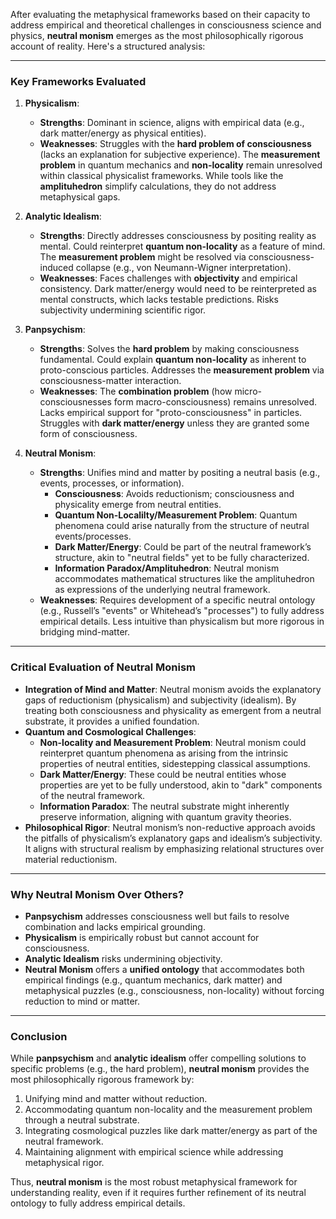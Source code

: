 After evaluating the metaphysical frameworks based on their capacity to address empirical and theoretical challenges in consciousness science and physics, **neutral monism** emerges as the most philosophically rigorous account of reality. Here's a structured analysis:

---

### **Key Frameworks Evaluated**
1. **Physicalism**:  
   - **Strengths**: Dominant in science, aligns with empirical data (e.g., dark matter/energy as physical entities).  
   - **Weaknesses**: Struggles with the **hard problem of consciousness** (lacks an explanation for subjective experience). The **measurement problem** in quantum mechanics and **non-locality** remain unresolved within classical physicalist frameworks. While tools like the **amplituhedron** simplify calculations, they do not address metaphysical gaps.

2. **Analytic Idealism**:  
   - **Strengths**: Directly addresses consciousness by positing reality as mental. Could reinterpret **quantum non-locality** as a feature of mind. The **measurement problem** might be resolved via consciousness-induced collapse (e.g., von Neumann-Wigner interpretation).  
   - **Weaknesses**: Faces challenges with **objectivity** and empirical consistency. Dark matter/energy would need to be reinterpreted as mental constructs, which lacks testable predictions. Risks subjectivity undermining scientific rigor.

3. **Panpsychism**:  
   - **Strengths**: Solves the **hard problem** by making consciousness fundamental. Could explain **quantum non-locality** as inherent to proto-conscious particles. Addresses the **measurement problem** via consciousness-matter interaction.  
   - **Weaknesses**: The **combination problem** (how micro-consciousnesses form macro-consciousness) remains unresolved. Lacks empirical support for "proto-consciousness" in particles. Struggles with **dark matter/energy** unless they are granted some form of consciousness.

4. **Neutral Monism**:  
   - **Strengths**: Unifies mind and matter by positing a neutral basis (e.g., events, processes, or information).  
     - **Consciousness**: Avoids reductionism; consciousness and physicality emerge from neutral entities.  
     - **Quantum Non-Localilty/Measurement Problem**: Quantum phenomena could arise naturally from the structure of neutral events/processes.  
     - **Dark Matter/Energy**: Could be part of the neutral framework’s structure, akin to "neutral fields" yet to be fully characterized.  
     - **Information Paradox/Amplituhedron**: Neutral monism accommodates mathematical structures like the amplituhedron as expressions of the underlying neutral framework.  
   - **Weaknesses**: Requires development of a specific neutral ontology (e.g., Russell’s "events" or Whitehead’s "processes") to fully address empirical details. Less intuitive than physicalism but more rigorous in bridging mind-matter.

---

### **Critical Evaluation of Neutral Monism**
- **Integration of Mind and Matter**: Neutral monism avoids the explanatory gaps of reductionism (physicalism) and subjectivity (idealism). By treating both consciousness and physicality as emergent from a neutral substrate, it provides a unified foundation.  
- **Quantum and Cosmological Challenges**:  
  - **Non-locality and Measurement Problem**: Neutral monism could reinterpret quantum phenomena as arising from the intrinsic properties of neutral entities, sidestepping classical assumptions.  
  - **Dark Matter/Energy**: These could be neutral entities whose properties are yet to be fully understood, akin to "dark" components of the neutral framework.  
  - **Information Paradox**: The neutral substrate might inherently preserve information, aligning with quantum gravity theories.  
- **Philosophical Rigor**: Neutral monism’s non-reductive approach avoids the pitfalls of physicalism’s explanatory gaps and idealism’s subjectivity. It aligns with structural realism by emphasizing relational structures over material reductionism.

---

### **Why Neutral Monism Over Others?**
- **Panpsychism** addresses consciousness well but fails to resolve combination and lacks empirical grounding.  
- **Physicalism** is empirically robust but cannot account for consciousness.  
- **Analytic Idealism** risks undermining objectivity.  
- **Neutral Monism** offers a **unified ontology** that accommodates both empirical findings (e.g., quantum mechanics, dark matter) and metaphysical puzzles (e.g., consciousness, non-locality) without forcing reduction to mind or matter.

---

### **Conclusion**
While **panpsychism** and **analytic idealism** offer compelling solutions to specific problems (e.g., the hard problem), **neutral monism** provides the most philosophically rigorous framework by:  
1. Unifying mind and matter without reduction.  
2. Accommodating quantum non-locality and the measurement problem through a neutral substrate.  
3. Integrating cosmological puzzles like dark matter/energy as part of the neutral framework.  
4. Maintaining alignment with empirical science while addressing metaphysical rigor.  

Thus, **neutral monism** is the most robust metaphysical framework for understanding reality, even if it requires further refinement of its neutral ontology to fully address empirical details.